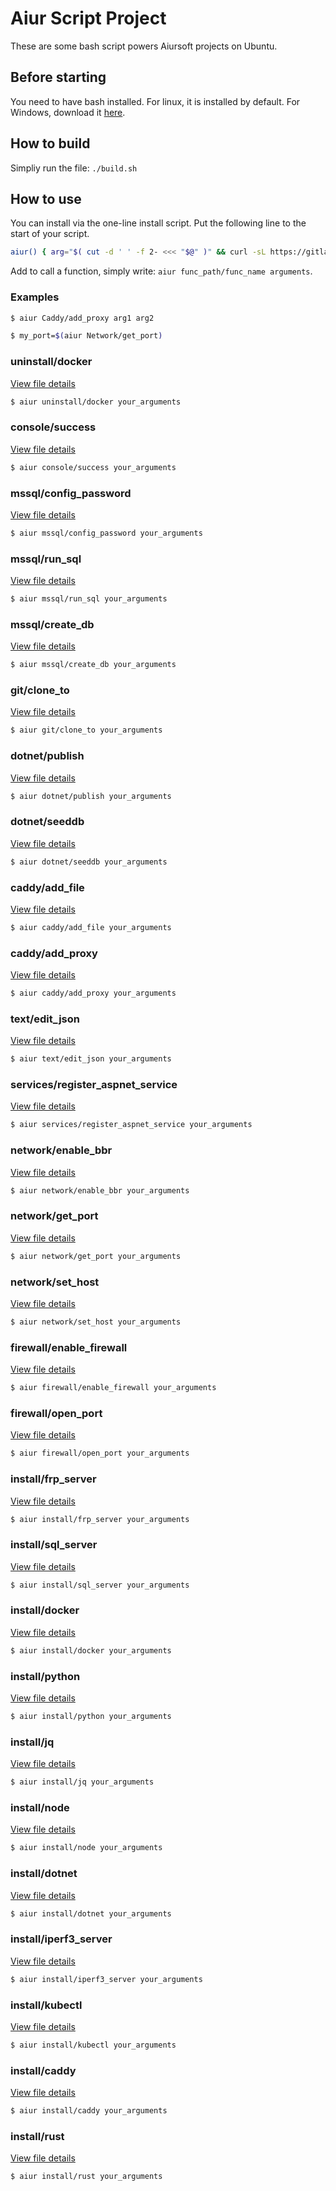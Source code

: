 
# Aiur Script Project

These are some bash script powers Aiursoft projects on Ubuntu.

## Before starting

You need to have bash installed. For linux, it is installed by default. For Windows, download it [here](https://git-scm.com).

## How to build

Simpliy run the file: `./build.sh`

## How to use

You can install via the one-line install script. Put the following line to the start of your script.

```bash
aiur() { arg="$( cut -d ' ' -f 2- <<< "$@" )" && curl -sL https://gitlab.aiursoft.cn/aiursoft/aiurscript/-/raw/master/$1.sh | sudo bash -s $arg; }
```

Add to call a function, simply write: `aiur func_path/func_name arguments`.

### Examples

```bash
$ aiur Caddy/add_proxy arg1 arg2
```

```bash
$ my_port=$(aiur Network/get_port)
```
### uninstall/docker

[View file details](./uninstall/docker.sh)

```bash
$ aiur uninstall/docker your_arguments
```

### console/success

[View file details](./console/success.sh)

```bash
$ aiur console/success your_arguments
```

### mssql/config_password

[View file details](./mssql/config_password.sh)

```bash
$ aiur mssql/config_password your_arguments
```

### mssql/run_sql

[View file details](./mssql/run_sql.sh)

```bash
$ aiur mssql/run_sql your_arguments
```

### mssql/create_db

[View file details](./mssql/create_db.sh)

```bash
$ aiur mssql/create_db your_arguments
```

### git/clone_to

[View file details](./git/clone_to.sh)

```bash
$ aiur git/clone_to your_arguments
```

### dotnet/publish

[View file details](./dotnet/publish.sh)

```bash
$ aiur dotnet/publish your_arguments
```

### dotnet/seeddb

[View file details](./dotnet/seeddb.sh)

```bash
$ aiur dotnet/seeddb your_arguments
```

### caddy/add_file

[View file details](./caddy/add_file.sh)

```bash
$ aiur caddy/add_file your_arguments
```

### caddy/add_proxy

[View file details](./caddy/add_proxy.sh)

```bash
$ aiur caddy/add_proxy your_arguments
```

### text/edit_json

[View file details](./text/edit_json.sh)

```bash
$ aiur text/edit_json your_arguments
```

### services/register_aspnet_service

[View file details](./services/register_aspnet_service.sh)

```bash
$ aiur services/register_aspnet_service your_arguments
```

### network/enable_bbr

[View file details](./network/enable_bbr.sh)

```bash
$ aiur network/enable_bbr your_arguments
```

### network/get_port

[View file details](./network/get_port.sh)

```bash
$ aiur network/get_port your_arguments
```

### network/set_host

[View file details](./network/set_host.sh)

```bash
$ aiur network/set_host your_arguments
```

### firewall/enable_firewall

[View file details](./firewall/enable_firewall.sh)

```bash
$ aiur firewall/enable_firewall your_arguments
```

### firewall/open_port

[View file details](./firewall/open_port.sh)

```bash
$ aiur firewall/open_port your_arguments
```

### install/frp_server

[View file details](./install/frp_server.sh)

```bash
$ aiur install/frp_server your_arguments
```

### install/sql_server

[View file details](./install/sql_server.sh)

```bash
$ aiur install/sql_server your_arguments
```

### install/docker

[View file details](./install/docker.sh)

```bash
$ aiur install/docker your_arguments
```

### install/python

[View file details](./install/python.sh)

```bash
$ aiur install/python your_arguments
```

### install/jq

[View file details](./install/jq.sh)

```bash
$ aiur install/jq your_arguments
```

### install/node

[View file details](./install/node.sh)

```bash
$ aiur install/node your_arguments
```

### install/dotnet

[View file details](./install/dotnet.sh)

```bash
$ aiur install/dotnet your_arguments
```

### install/iperf3_server

[View file details](./install/iperf3_server.sh)

```bash
$ aiur install/iperf3_server your_arguments
```

### install/kubectl

[View file details](./install/kubectl.sh)

```bash
$ aiur install/kubectl your_arguments
```

### install/caddy

[View file details](./install/caddy.sh)

```bash
$ aiur install/caddy your_arguments
```

### install/rust

[View file details](./install/rust.sh)

```bash
$ aiur install/rust your_arguments
```

